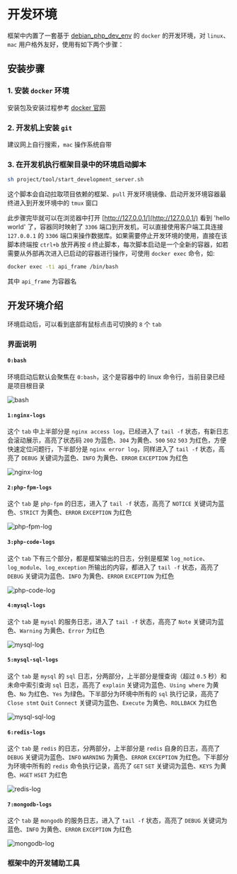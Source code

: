 # 开发环境
框架中内置了一套基于 [debian_php_dev_env](https://github.com/smarty-kiki/debian_php_dev_env) 的 `docker` 的开发环境，对 `linux`、`mac` 用户格外友好，使用有如下两个步骤：

## 安装步骤
### 1. 安装 `docker` 环境
安装包及安装过程参考 [docker 官网](https://hub.docker.com/search/?type=edition&offering=community)

### 2. 开发机上安装 `git`
建议网上自行搜索，`mac` 操作系统自带

### 3. 在开发机执行框架目录中的环境启动脚本
```bash
sh project/tool/start_development_server.sh
```
这个脚本会自动拉取项目依赖的框架、`pull` 开发环境镜像、启动开发环境容器最终进入到开发环境中的 `tmux` 窗口

此步骤完毕就可以在浏览器中打开 [http://127.0.0.1/](http://127.0.0.1/) 看到 'hello world' 了，容器同时映射了 `3306` 端口到开发机，可以直接使用客户端工具连接 `127.0.0.1` 的 `3306` 端口来操作数据库。如果需要停止开发环境的使用，直接在该脚本终端按 `ctrl+b` 放开再按 `d` 终止脚本，每次脚本启动是一个全新的容器，如若需要从外部再次进入已启动的容器进行操作，可使用 `docker exec` 命令，如:
```bash
docker exec -ti api_frame /bin/bash
```
其中 `api_frame` 为容器名

## 开发环境介绍
环境启动后，可以看到底部有鼠标点击可切换的 `8` 个 `tab`

### 界面说明
#### `0:bash`
环境启动后默认会聚焦在 `0:bash`，这个是容器中的 linux 命令行，当前目录已经是项目根目录

![bash](/image/docker_snipaste_8.png "bash")

#### `1:nginx-logs`
这个 `tab` 中上半部分是 `nginx access log`，已经进入了 `tail -f` 状态，有新日志会滚动展示，高亮了状态码 `200` 为蓝色、`304` 为黄色、`500` `502` `503` 为红色，方便快速定位问题行，下半部分是 `nginx error log`，同样进入了 `tail -f` 状态，高亮了 `DEBUG` 关键词为蓝色、`INFO` 为黄色、`ERROR` `EXCEPTION` 为红色

![nginx-log](/image/docker_snipaste_1.png "nginx-log")

#### `2:php-fpm-logs`
这个 `tab` 是 `php-fpm` 的日志，进入了 `tail -f` 状态，高亮了 `NOTICE` 关键词为蓝色、`STRICT` 为黄色、`ERROR` `EXCEPTION` 为红色

![php-fpm-log](/image/docker_snipaste_2.png "php-fpm-log")

#### `3:php-code-logs`
这个 `tab` 下有三个部分，都是框架输出的日志，分别是框架 `log_notice`、`log_module`、`log_exception` 所输出的内容，都进入了 `tail -f` 状态，高亮了 `DEBUG` 关键词为蓝色、`INFO` 为黄色、`ERROR` `EXCEPTION` 为红色

![php-code-log](/image/docker_snipaste_3.png "php-code-log")

#### `4:mysql-logs`
这个 `tab` 是 `mysql` 的服务日志，进入了 `tail -f` 状态，高亮了 `Note` 关键词为蓝色、`Warning` 为黄色、`Error` 为红色

![mysql-log](/image/docker_snipaste_4.png "mysql-log")

#### `5:mysql-sql-logs`
这个 `tab` 是 `mysql` 的 `sql` 日志，分两部分，上半部分是慢查询（超过 `0.5` 秒）和未命中索引查询 `sql` 日志，高亮了 `explain` 关键词为蓝色、`Using where` 为黄色、`No` 为红色、`Yes` 为绿色。下半部分为环境中所有的 `sql` 执行记录，高亮了 `Close stmt` `Quit` `Connect` 关键词为蓝色、`Execute` 为黄色、`ROLLBACK` 为红色

![mysql-sql-log](/image/docker_snipaste_5.png "mysql-sql-log")

#### `6:redis-logs`
这个 `tab` 是 `redis` 的日志，分两部分，上半部分是 `redis` 自身的日志，高亮了 `DEBUG` 关键词为蓝色、`INFO` `WARNING` 为黄色、`ERROR` `EXCEPTION` 为红色。下半部分为环境中所有的 `redis` 命令执行记录，高亮了 `GET` `SET` 关键词为蓝色、`KEYS` 为黄色、`HGET` `HSET` 为红色

![redis-log](/image/docker_snipaste_6.png "redis-log")

#### `7:mongodb-logs`
这个 `tab` 是 `mongodb` 的服务日志，进入了 `tail -f` 状态，高亮了 `DEBUG` 关键词为蓝色、`INFO` 为黄色、`ERROR` `EXCEPTION` 为红色

![mongodb-log](/image/docker_snipaste_7.png "mongodb-log")

### 框架中的开发辅助工具